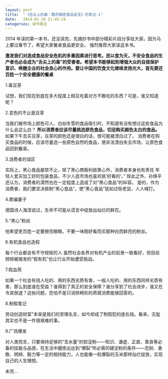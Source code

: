 ```yaml
---
layout: post
title:  "《舌尖上的毒：酷农解密食品安全》的笔记-1"
date:   2014-01-18 21:45:24
categories: 读书笔记
---
```

2014 年读的第一本书，还没读完，先摘抄书中部分精彩片段分享给大家。因为马上要过春节了，希望大家餐桌食品更安全。
强烈推荐大家读这本书。

**激发我们对造成食品安全危机的多重因素进行思考。民以食为天，不安全食品的生产者也必会成为“舌尖上的毒”的受害者。希望本书能够起到增强大众的自我保护意识、唤醒企业的社会良心的作用。要让中国的饮食文化继续发扬光大，首先要还百姓一个安全健康的餐桌**

1.毒豆芽

试想，我们现在到底在多大程度上相互吃着对方不敢吃的东西？可是，谁又知道呢？

2.变色的不止是豆芽

当我们被市场上颜色可人、白如冬雪的食品吸引时，不知道有没有想过这些食品为什么会这么白？
**所以消费者应该尽量挑选原色食品，切忌购买颜色太白的食品。**
如果下午去买豆芽，豆芽的颜色还是很白的话，很可能被漂白过了。
消费者在购买食品的时候，应该尽量选一些原色自然的食品，使非法漂白失去市场，让原色食品回到餐桌。
 
3.消费者的误区

实际上，黑心食品屡禁不止，除了黑心商贩利欲熏心外，消费者本身也有责任
年轻人爱买加工好的包装食品，不少人逛市场也喜欢挑‘好看的’。”
除此之外，孙焕平还认为，消费者的漠然也在一定程度上造成了对“黑心食品”的纵容。
是的，作为消费者，我们要坚决抵制“黑心食品”，使“黑心食品”犹如过街老鼠，人人喊打。
 
4.欺骗妻子

德国诗人海涅说过，生命不可能从谎言中绽放出灿烂的鲜花。
 
5.“黑心”粉丝

他希望老百姓一定要擦亮眼睛，不要一味图好看而买那种白而鲜亮的粉丝。

6.有机食品也造假

每个行业都会有不守规矩的人
虽然社会各界对有机产业的前景一致看好，但目前频频被揭发的“假有机”也让行业开始遭受挑战。
 
7.假血燕

如果一个社会有钱人吃的、用的东西劣质有害，一般人吃的、用的东西同样劣质有害，那么到底谁在受益？谁得到了真正的安全保障？谁分享到了社会进步，谁又在令其倒退？这些问题，恐怕不是只消除畸形的燕窝消费能够回答的。
 
8.制假笔记

劳动创造财富”本来是我们的至理名言，如今却成了制假犯的座右铭。看来，无耻其实也不是一件很艰难的事。
 
9.广场爆发

对人类而言，只要保持足够的“含水量”的软淀粉——知识、谦虚、正直、善良等必备的技能与品德，在生活中磨炼出达到“爆裂”所必需的硬淀粉的条件——忍耐、勇敢、明辨、毅力等一定的相持能力，人也能像一粒爆裂的玉米那样灿烂绽放，实现自己的人生理想。

未完...
